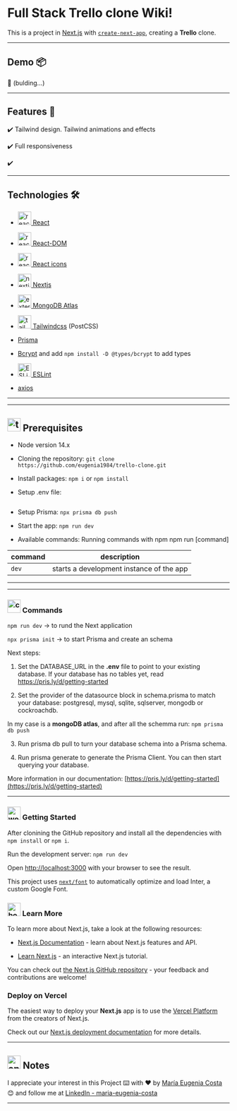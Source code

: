 #  Full Stack Trello clone Wiki!

This is a project in [Next.js](https://nextjs.org/) with [`create-next-app`](https://github.com/vercel/next.js/tree/canary/packages/create-next-app), creating a **Trello** clone.


---

## Demo 📦

📌 (bulding...)

---

## Features 📢


✔️ Tailwind design. Tailwind animations and effects

✔️ Full responsiveness

✔️ 

---

## Technologies 🛠️


- [<img width="30" height="30" src="https://img.icons8.com/plasticine/30/react.png" alt="react"/> React](https://react.dev/)

- [<img width="30" height="30" src="https://img.icons8.com/office/16/react.png" alt="react"/> React-DOM](https://www.npmjs.com/package/react-dom)

- [<img width="30" height="30" src="https://img.icons8.com/office/16/react.png" alt="react"/> React icons](https://react-icons.github.io/react-icons/)

- [<img width="30" height="30" src="https://img.icons8.com/fluency-systems-regular/30/nextjs.png" alt="nextjs"/> Nextjs](https://nextjs.org/)

- [<img width="30" height="30" src="https://img.icons8.com/external-tal-revivo-color-tal-revivo/30/external-mongodb-a-cross-platform-document-oriented-database-program-logo-color-tal-revivo.png" alt="external-mongodb-a-cross-platform-document-oriented-database-program-logo-color-tal-revivo"/> MongoDB Atlas](https://www.mongodb.com/atlas/database)

- [<img width="30" height="30" src="https://img.icons8.com/color/30/tailwindcss.png" alt="tailwindcss"/> Tailwindcss](https://tailwindcss.com/) (PostCSS)

- [Prisma](https://www.prisma.io/)

- [Bcrypt](https://www.npmjs.com/package/bcrypt) and add `npm install -D @types/bcrypt` to add types

- [<img width="30" height="30" src="https://img.icons8.com/color/30/eslint.png" alt="ESLint"/> ESLint](https://eslint.org/)

- [axios](https://axios-http.com/docs/intro)


---
---

## <img width="30" height="30" src="https://img.icons8.com/nolan/30/todo-list.png" alt="todo-list"/> Prerequisites

- Node version 14.x

- Cloning the repository: ``git clone https://github.com/eugenia1984/trello-clone.git``

- Install packages: ``npm i`` or ``npm install``

- Setup .env file:

```
```

- Setup Prisma: `npx prisma db push`

- Start the app: `npm run dev`

- Available commands: Running commands with npm npm run [command]

| command | description |
| ------- | ----------- |
| `dev` | starts a development instance of the app |



---
---

### <img width="30" height="30" src="https://img.icons8.com/color/30/command-line.png" alt="command-line"/> Commands

`npm run dev` -> to rund the Next application

`npx prisma init` -> to start Prisma and create an schema

Next steps:

1. Set the DATABASE_URL in the **.env** file to point to your existing database. If your database has no tables yet, read https://pris.ly/d/getting-started

2. Set the provider of the datasource block in schema.prisma to match your database: postgresql, mysql, sqlite, sqlserver, mongodb or cockroachdb.

In my case is a **mongoDB atlas**, and after all the schemma run: `npm prisma db push`

3. Run prisma db pull to turn your database schema into a Prisma schema.

4. Run prisma generate to generate the Prisma Client. You can then start querying your database.

More information in our documentation: [https://pris.ly/d/getting-started](https://pris.ly/d/getting-started)


---

### <img width="30" height="30" src="https://img.icons8.com/dusk/30/workstation.png" alt="workstation"/>  Getting Started

After clonining the GitHub repository and install all the dependencies with `npm install` or `npm i`.

Run the development server: `npm run dev`

Open [http://localhost:3000](http://localhost:3000) with your browser to see the result.

This project uses [`next/font`](https://nextjs.org/docs/basic-features/font-optimization) to automatically optimize and load Inter, a custom Google Font.

### <img width="30" height="30" src="https://img.icons8.com/color/30/book.png" alt="book"/> Learn More

To learn more about Next.js, take a look at the following resources:

- [Next.js Documentation](https://nextjs.org/docs) - learn about Next.js features and API.

- [Learn Next.js](https://nextjs.org/learn) - an interactive Next.js tutorial.

You can check out [the Next.js GitHub repository](https://github.com/vercel/next.js/) - your feedback and contributions are welcome!

### Deploy on Vercel

The easiest way to deploy your **Next.js** app is to use the [Vercel Platform](https://vercel.com/new?utm_medium=default-template&filter=next.js&utm_source=create-next-app&utm_campaign=create-next-app-readme) from the creators of Next.js.

Check out our [Next.js deployment documentation](https://nextjs.org/docs/deployment) for more details.

---



## <img width="30" height="30" src="https://img.icons8.com/dusk/30/apple-notes.png" alt="apple-notes"/> Notes

I appreciate your interest in this Project ⌨️ with ❤️ by [María Eugenia Costa](https://github.com/eugenia1984) 😊 and follow me at [LinkedIn - maria-eugenia-costa](https://www.linkedin.com/in/maria-eugenia-costa/)

---

